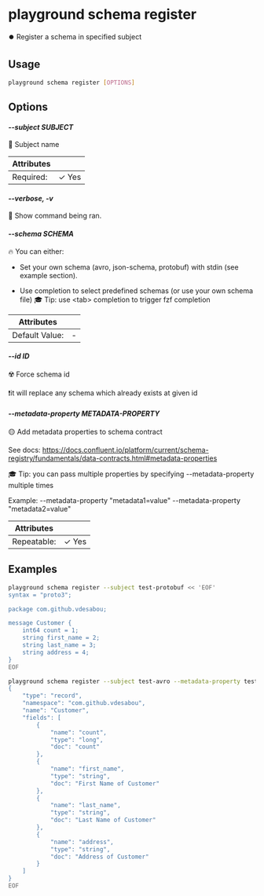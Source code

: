 # playground schema register

⏺️ Register a schema in specified subject

## Usage

```bash
playground schema register [OPTIONS]
```

## Options

#### *--subject SUBJECT*

📛 Subject name

| Attributes      | &nbsp;
|-----------------|-------------
| Required:       | ✓ Yes

#### *--verbose, -v*

🐞 Show command being ran.

#### *--schema SCHEMA*

🔥 You can either:  
  
* Set your own schema (avro, json-schema, protobuf) with stdin (see example section).   
  
* Use completion to select predefined schemas (or use your own schema file) 🎓 Tip: use \<tab\> completion to trigger fzf completion

| Attributes      | &nbsp;
|-----------------|-------------
| Default Value:  | -

#### *--id ID*

☢️ Force schema id  
  
❗it will replace any schema which already exists at given id

#### *--metadata-property METADATA-PROPERTY*

🟡 Add metadata properties to schema contract  
  
See docs: https://docs.confluent.io/platform/current/schema-registry/fundamentals/data-contracts.html#metadata-properties  
  
🎓 Tip: you can pass multiple properties by specifying --metadata-property multiple times  
  
Example: --metadata-property "metadata1=value" --metadata-property "metadata2=value"

| Attributes      | &nbsp;
|-----------------|-------------
| Repeatable:     |  ✓ Yes

## Examples

```bash
playground schema register --subject test-protobuf << 'EOF'
syntax = "proto3";

package com.github.vdesabou;

message Customer {
    int64 count = 1;
    string first_name = 2;
    string last_name = 3;
    string address = 4;
}
EOF

playground schema register --subject test-avro --metadata-property test=test --metadata-property test2=test << 'EOF'
{
    "type": "record",
    "namespace": "com.github.vdesabou",
    "name": "Customer",
    "fields": [
        {
            "name": "count",
            "type": "long",
            "doc": "count"
        },
        {
            "name": "first_name",
            "type": "string",
            "doc": "First Name of Customer"
        },
        {
            "name": "last_name",
            "type": "string",
            "doc": "Last Name of Customer"
        },
        {
            "name": "address",
            "type": "string",
            "doc": "Address of Customer"
        }
    ]
}
EOF

```


